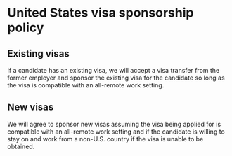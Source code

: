 # United States visa sponsorship policy

## Existing visas
If a candidate has an existing visa, we will accept a visa transfer from the former employer and sponsor the existing visa for the candidate so long as the visa is compatible with an all-remote work setting.


## New visas
We will agree to sponsor new visas assuming the visa being applied for is compatible with an all-remote work setting and if the candidate is willing to stay on and work from a non-U.S. country if the visa is unable to be obtained.
